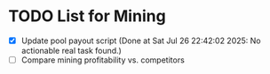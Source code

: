 # TODO List for Mining

- [x] Update pool payout script  (Done at Sat Jul 26 22:42:02 2025: No actionable real task found.)
- [ ] Compare mining profitability vs. competitors
